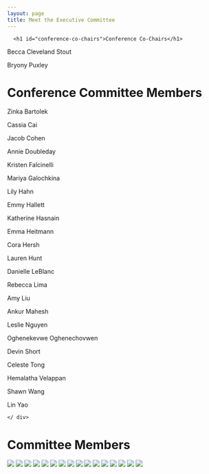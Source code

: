 ```yaml
---
layout: page
title: Meet the Executive Committee
---
```


<link rel="stylesheet" type="text/css" href="/assets/css/grid.css">


<div class=" container-md " role="main">
  <div class="row">
    <!-- <div class=" col-xl-8 offset-xl-2 col-lg-10 offset-lg-1 "> -->
    <div class=" col ">
      

      <h1 id="conference-co-chairs">Conference Co-Chairs</h1>
<p>Becca Cleveland Stout</p>

<p>Bryony Puxley</p>

<h1 id="conference-committee-members">Conference Committee Members</h1>
<p>Zinka Bartolek</p>

<p>Cassia Cai</p>

<p>Jacob Cohen</p>

<p>Annie Doubleday</p>

<p>Kristen Falcinelli</p>

<p>Mariya Galochkina</p>

<p>Lily Hahn</p>

<p>Emmy Hallett</p>

<p>Katherine Hasnain</p>

<p>Emma Heitmann</p>

<p>Cora Hersh</p>

<p>Lauren Hunt</p>

<p>Danielle LeBlanc</p>

<p>Rebecca Lima</p>

<p>Amy Liu</p>

<p>Ankur Mahesh</p>

<p>Leslie Nguyen</p>

<p>Oghenekevwe Oghenechovwen</p>

<p>Devin Short</p>

<p>Celeste Tong</p>

<p>Hemalatha Velappan</p>

<p>Shawn Wang</p>

<p>Lin Yao</p> 

    </ div>
  </div>
</div>

<div class="container-fluid">
    <h1>Committee Members</h1>
<div class="myGallery">
  <img src="/assets/img/headshots/Rebecca_ClevelandStout.jpg" />
  <img src="/assets/img/headshots/Puxley_Bryony.jpeg" />
  <img src="/assets/img/headshots/Cassia Cai.jpeg" />
  <img src="/assets/img/headshots/Emma Heitmann.jpeg" />
  <img src="/assets/img/headshots/Hemalatha_Velappan_2.jpeg" />
  <img src="/assets/img/headshots/Katherine Hasnain profile pic (2).jpeg" />
  <img src="/assets/img/headshots/Kristen Falcinelli.jpeg" />
  <img src="/assets/img/headshots/LeBlanc_Danielle.jpeg" />
  <img src="/assets/img/headshots/Amy Liu.jpg" />
  <img src="/assets/img/headshots/Doubleday_Annie2..jpeg" />
  <img src="/assets/img/headshots/Emmy_Hallett.jpeg" />
  <img src="/assets/img/headshots/lhahn.jpeg" />
  <img src="/assets/img/headshots/Lin_Yao.jpeg" />
  <img src="/assets/img/headshots/Mahesh_Ankur-GCC Cropped.jpeg" />
  <img src="/assets/img/headshots/Oghenekevwe_Oghenechovwen.jpeg" />
  <img src="/assets/img/headshots/RebeccaLima.jpeg" />